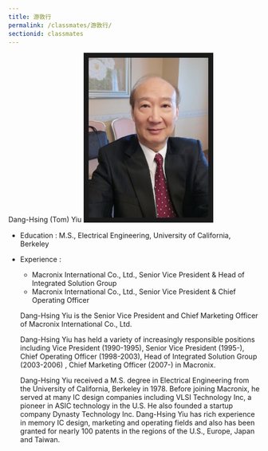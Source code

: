 ```yaml
---
title: 游敦行
permalink: /classmates/游敦行/
sectionid: classmates
---
```

Dang-Hsing (Tom) Yiu
<img src="/img/游敦行.jpg"
     alt="Photo of Dang-Hsing (Tom) Yiu"
     width="240" border="10" />

- Education : M.S., Electrical Engineering, University of California, Berkeley
- Experience :
  - Macronix International Co., Ltd., Senior Vice President & Head of Integrated Solution Group
  - Macronix International Co., Ltd., Senior Vice President & Chief Operating Officer

  Dang-Hsing Yiu is the Senior Vice President and Chief Marketing Officer of Macronix International Co., Ltd.

  Dang-Hsing Yiu has held a variety of increasingly responsible positions including Vice President (1990-1995), Senior Vice President (1995-), Chief Operating Officer (1998-2003), Head of Integrated Solution Group (2003-2006) , Chief Marketing Officer (2007-) in Macronix.

  Dang-Hsing Yiu received a M.S. degree in Electrical Engineering from the University of California, Berkeley in 1978. Before joining Macronix, he served at many IC design companies including VLSI Technology Inc, a pioneer in ASIC technology in the U.S. He also founded a startup company Dynasty Technology Inc. Dang-Hsing Yiu has rich experience in memory IC design, marketing and operating fields and also has been granted for nearly 100 patents in the regions of the U.S., Europe, Japan and Taiwan.
